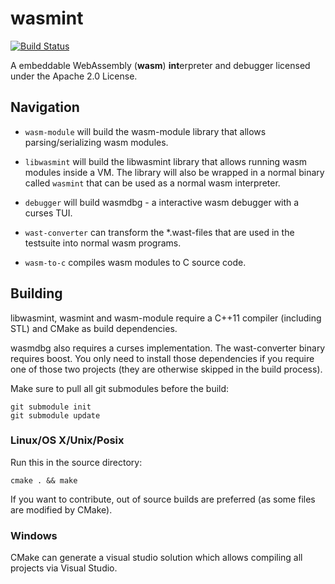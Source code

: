 # wasmint
[![Build Status](https://travis-ci.org/WebAssembly/wasmint.svg?branch=master)](https://travis-ci.org/WebAssembly/wasmint)

A embeddable WebAssembly (**wasm**) **int**erpreter and debugger licensed under the Apache 2.0 License.

## Navigation

* `wasm-module` will build the wasm-module library that allows parsing/serializing wasm modules.

* `libwasmint` will build the libwasmint library that allows running wasm modules inside a VM. The library will also
   be wrapped in a normal binary called `wasmint` that can be used as a normal wasm interpreter.

* `debugger` will build wasmdbg - a interactive wasm debugger with a curses TUI.

* `wast-converter` can transform the *.wast-files that are used in the testsuite into normal wasm programs.

* `wasm-to-c` compiles wasm modules to C source code.

## Building

libwasmint, wasmint and wasm-module require a C++11 compiler (including STL) and CMake as build dependencies.

wasmdbg also requires a curses implementation. The wast-converter binary requires boost. You only need to install
those dependencies if you require one of those two projects (they are otherwise skipped in the build process).

Make sure to pull all git submodules before the build:

```
git submodule init
git submodule update
```
### Linux/OS X/Unix/Posix

Run this in the source directory:

```
cmake . && make
```

If you want to contribute, out of source builds are preferred (as some files are modified by CMake).

### Windows

CMake can generate a visual studio solution which allows compiling all projects via Visual Studio.
